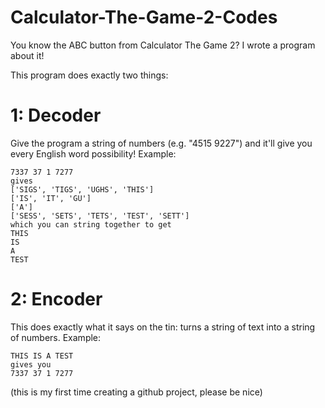 # Calculator-The-Game-2-Codes
You know the ABC button from Calculator The Game 2? I wrote a program about it!

This program does exactly two things:
# 1: Decoder
Give the program a string of numbers (e.g. "4515 9227") and it'll give you every English word possibility!
Example:
```
7337 37 1 7277
gives
['SIGS', 'TIGS', 'UGHS', 'THIS']
['IS', 'IT', 'GU']
['A']
['SESS', 'SETS', 'TETS', 'TEST', 'SETT']
which you can string together to get
THIS
IS
A
TEST
```
# 2: Encoder
This does exactly what it says on the tin: turns a string of text into a string of numbers.
Example:
```
THIS IS A TEST
gives you
7337 37 1 7277
```

(this is my first time creating a github project, please be nice)
